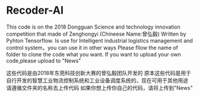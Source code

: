 # Recoder-AI
This code is on the 2018 Dongguan Science and technology innovation competition that made of Zenghongyi (Chineese Name:曾弘毅)
Written by Pyhton Tensorflow.
Is use for Intelligent industrial logistics management and control system，you can use it in other ways
Please fllow the name of folder to clone the code what you want.
If you want to upload your own code,please upload to "News"

这些代码是由2018年东莞科技创新大赛的曾弘毅团队开发的
原本这些代码是用于自行开发的智慧工业物流控制系统和工业设备调度系统的，现在可用于其他用途
请遵循文件夹的名称去上传代码
如果你想上传你自己的代码，请将上传到"News"
